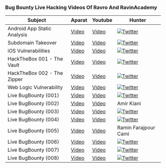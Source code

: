 ### Bug Bounty Live Hacking Videos Of Ravro And RavinAcademy


|Subject|Aparat|Youtube|Hunter|
|----------------------|--------------------|--------------------|------------------
|Android App Static Analysis|[Video](https://www.aparat.com/v/d5kTw)|[Video](https://www.youtube.com/watch?v=Ovj17iY4SxU)|[![Twitter](https://img.shields.io/badge/twitter-@thisismoreti-blue.svg)](https://twitter.com/thisismoreti)
|Subdomain Takeover|[Video](https://www.aparat.com/v/AQVwk)|[Video](https://www.youtube.com/watch?v=_Q8PEt5zVx0)|[![Twitter](https://img.shields.io/badge/twitter-@Sin_Khe-blue.svg)](https://twitter.com/Sin_Khe)
|iOS Vulnerabilities|[Video](https://www.aparat.com/v/3V68g)|[Video](https://www.youtube.com/watch?v=S5Q3X2bGWfM)|[![Twitter](https://img.shields.io/badge/twitter-@Sin_Khe-blue.svg)](https://twitter.com/Sin_Khe)
|HackTheBox 001 - The Vault|[Video](https://www.aparat.com/v/ec126)|[Video](https://www.youtube.com/watch?v=z7puMX4uSqQ)|[![Twitter](https://img.shields.io/badge/twitter-@Sin_Khe-blue.svg)](https://twitter.com/Sin_Khe)
|HackTheBox 002 - The Zipper|[Video](https://www.aparat.com/v/FUa3b)|[Video](https://www.youtube.com/watch?v=VsNyoCBLdY8)|[![Twitter](https://img.shields.io/badge/twitter-@Sin_Khe-blue.svg)](https://twitter.com/Sin_Khe)
|Web Logic Vulnerability|[Video](https://www.aparat.com/v/fVj7v)|[Video](https://www.youtube.com/watch?v=u3f6s7IqR1o)|[![Twitter](https://img.shields.io/badge/twitter-@Sin_Khe-blue.svg)](https://twitter.com/Sin_Khe)
|Live BugBounty (001)|[Video](https://www.aparat.com/v/mJNup)|[Video](https://www.youtube.com/watch?v=HlAohGGZd_4)|[![Twitter](https://img.shields.io/badge/twitter-@Pouyadarabi-blue.svg)](https://twitter.com/Pouyadarabi)
|Live BugBounty (002)|[Video](https://www.aparat.com/v/kDeuN)|[Video](https://www.youtube.com/watch?v=X8o5h44Wr_k)|Amir Kiani
|Live BugBounty (003)|[Video](https://www.aparat.com/v/rmKdA)|[Video](https://www.youtube.com/watch?v=_ODPRaa3Fig)|[![Twitter](https://img.shields.io/badge/twitter-@r00t98-blue.svg)](https://twitter.com/r00t98)
|Live BugBounty (004)|[Video](https://www.aparat.com/v/U0b6j)|[Video](https://www.youtube.com/watch?v=ZX29qmF7XUc)|[![Twitter](https://img.shields.io/badge/twitter-@meisamrce-blue.svg)](https://twitter.com/meisamrce)
|Live BugBounty (005)|[Video](https://www.aparat.com/v/x9efB)|[Video](https://www.youtube.com/watch?v=VzJj6KiilFk)|Ramin Farajpour Cami
|Live BugBounty (006)|[Video](https://www.aparat.com/v/r0BKD)|[Video](https://www.youtube.com/watch?v=Bb17q9gKdFA)|[![Twitter](https://img.shields.io/badge/twitter-@NaserifardA-blue.svg)](https://twitter.com/NaserifardA)
|Live BugBounty (007)|[Video](https://www.aparat.com/v/nJFmq)|[Video](https://www.youtube.com/watch?v=WLbs_YaleDo)|[![Twitter](https://img.shields.io/badge/twitter-@thisismoreti-blue.svg)](https://twitter.com/thisismoreti)
|Live BugBounty (008)|[Video](https://www.aparat.com/v/7do4w)|[Video](https://www.youtube.com/watch?v=omffrAzf7CI)|[![Twitter](https://img.shields.io/badge/twitter-@NaserifardA-blue.svg)](https://twitter.com/NaserifardA)
